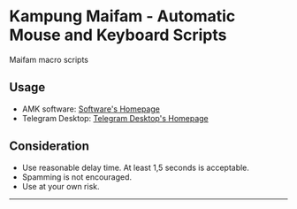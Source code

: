 # Kampung Maifam - Automatic Mouse and Keyboard Scripts
Maifam macro scripts

## Usage
* AMK software: [Software's Homepage](https://www.robot-soft.com/automatic-mouse-keyboard.html)
* Telegram Desktop: [Telegram Desktop's Homepage](https://desktop.telegram.org/)

## Consideration
* Use reasonable delay time. At least 1,5 seconds is acceptable.
* Spamming is not encouraged.
* Use at your own risk.

----
